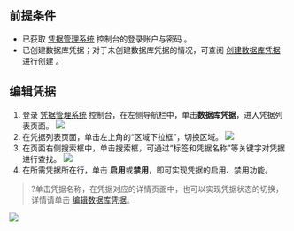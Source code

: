 ## 前提条件
- 已获取 [凭据管理系统](https://console.cloud.tencent.com/ssm) 控制台的登录账户与密码 。
- 已创建数据库凭据；对于未创建数据库凭据的情况，可查阅 [创建数据库凭据](https://cloud.tencent.com/document/product/1140/57648) 进行创建 。

## 编辑凭据
1. 登录  [凭据管理系统](https://console.cloud.tencent.com/ssm)   控制台，在左侧导航栏中，单击**数据库凭据**，进入凭据列表页面。
![](https://main.qcloudimg.com/raw/bb4acaabaf38fb2c86fd54b449096ba8.png)
2. 在凭据列表页面，单击左上角的“区域下拉框”，切换区域。
     ![](https://main.qcloudimg.com/raw/d3f80a7d697c2b18f17f46c46a693d4e.png)
3. 在页面右侧搜索框中，单击搜索框，可通过“标签和凭据名称”等关键字对凭据进行查找。
![](https://main.qcloudimg.com/raw/79d0c4bf2116a2141a0e3433810fe98a.png)
4. 在所需凭据所在行，单击 **启用**或**禁用**，即可实现凭据的启用、禁用功能。
>?单击凭据名称，在凭据对应的详情页面中，也可以实现凭据状态的切换，详情请单击 [编辑数据库凭据](https://cloud.tencent.com/document/product/1140/57649)。
>
![](https://main.qcloudimg.com/raw/69c73da748647c2df8db9623f4e70965.png)

